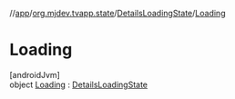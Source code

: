 //[app](../../../../index.md)/[org.mjdev.tvapp.state](../../index.md)/[DetailsLoadingState](../index.md)/[Loading](index.md)

# Loading

[androidJvm]\
object [Loading](index.md) : [DetailsLoadingState](../index.md)
